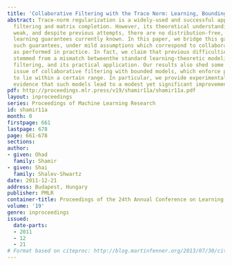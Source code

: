 ```yaml
---
title: 'Collaborative Filtering with the Trace Norm: Learning, Bounding, and Transducing'
abstract: Trace-norm regularization is a widely-used and successful approach for collaborative
  filtering and matrix completion. However, its theoretical understanding is surprisingly
  weak, and despite previous attempts, there are no distribution-free, non-trivial
  learning guarantees currently known. In this paper, we bridge this gap by providing
  such guarantees, under mild assumptions which correspond to collaborative filtering
  as performed in practice. In fact, we claim that previous difficulties partially
  stemmed from a mismatch betweenthe standard learning-theoretic modeling of collaborative
  filtering, and its practical application. Our results also shed some light on the
  issue of collaborative filtering with bounded models, which enforce predictions
  to lie within a certain range. In particular, we provide experimental and theoretical
  evidence that such models lead to a modest yet significant improvement.
pdf: http://proceedings.mlr.press/v19/shamir11a/shamir11a.pdf
layout: inproceedings
series: Proceedings of Machine Learning Research
id: shamir11a
month: 0
firstpage: 661
lastpage: 678
page: 661-678
sections: 
author:
- given: Ohad
  family: Shamir
- given: Shai
  family: Shalev-Shwartz
date: 2011-12-21
address: Budapest, Hungary
publisher: PMLR
container-title: Proceedings of the 24th Annual Conference on Learning Theory
volume: '19'
genre: inproceedings
issued:
  date-parts:
  - 2011
  - 12
  - 21
# Format based on citeproc: http://blog.martinfenner.org/2013/07/30/citeproc-yaml-for-bibliographies/
---
```

